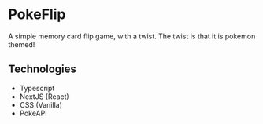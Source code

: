 # PokeFlip
A simple memory card flip game, with a twist. The twist  is that it is pokemon themed!

## Technologies
* Typescript
* NextJS (React)
* CSS (Vanilla)
* PokeAPI